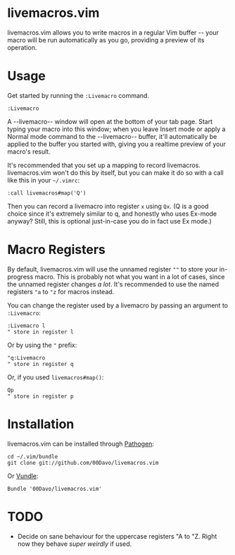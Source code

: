 # livemacros.vim

livemacros.vim allows you to write macros in a regular Vim buffer -- your macro
will be run automatically as you go, providing a preview of its operation.

# Usage

Get started by running the `:Livemacro` command.

    :Livemacro

A --livemacro-- window will open at the bottom of your tab page. Start typing
your macro into this window; when you leave Insert mode or apply a Normal mode
command to the --livemacro-- buffer, it'll automatically be applied to the
buffer you started with, giving you a realtime preview of your macro's result.

It's recommended that you set up a mapping to record livemacros. livemacros.vim
won't do this by itself, but you can make it do so with a call like this in
your `~/.vimrc`:

    :call livemacros#map('Q')

Then you can record a livemacro into register `x` using `Qx`. (Q is a good
choice since it's extremely similar to q, and honestly who uses Ex-mode anyway?
Still, this is optional just-in-case you do in fact use Ex mode.)

# Macro Registers

By default, livemacros.vim will use the unnamed register `""` to store your
in-progress macro. This is probably not what you want in a lot of cases, since
the unnamed register changes *a lot*. It's recommended to use the named
registers `"a` to `"z` for macros instead.

You can change the register used by a livemacro by passing an argument to
`:Livemacro`:

    :Livemacro l
    " store in register l

Or by using the `"` prefix:

    "q:Livemacro
    " store in register q

Or, if you used `livemacros#map()`:

    Qp
    " store in register p

# Installation

livemacros.vim can be installed through [Pathogen](https://github.com/tpope/vim-pathogen):

    cd ~/.vim/bundle
    git clone git://github.com/00Davo/livemacros.vim

Or [Vundle](https://github.com/gmarik/vundle):

    Bundle '00Davo/livemacros.vim'

# TODO

* Decide on sane behaviour for the uppercase registers "A to "Z. Right now they
  behave *super weirdly* if used.
